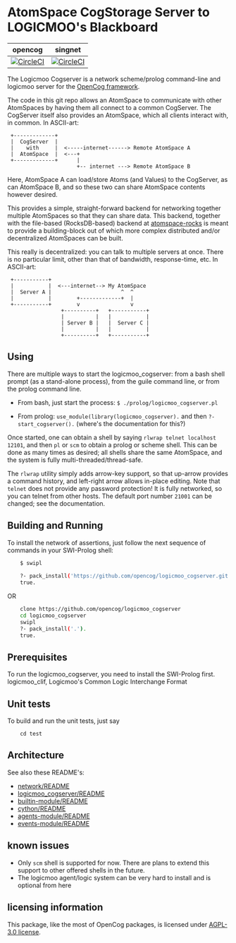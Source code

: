 
AtomSpace CogStorage Server to LOGICMOO's Blackboard
===========================

opencog | singnet
------- | -------
[![CircleCI](https://circleci.com/gh/opencog/logicmoo_cogserver.svg?style=svg)](https://circleci.com/gh/opencog/logicmoo_cogserver) | [![CircleCI](https://circleci.com/gh/singnet/logicmoo_cogserver.svg?style=svg)](https://circleci.com/gh/singnet/logicmoo_cogserver)

The Logicmoo Cogserver is a network scheme/prolog command-line
and logicmoo server for the [OpenCog framework](https://opencog.org).

The code in this git repo allows an AtomSpace to communicate with
other AtomSpaces by having them all connect to a common CogServer.
The CogServer itself also provides an AtomSpace, which all clients
interact with, in common.  In ASCII-art:
```
 +-------------+
 |  CogServer  |
 |    with     |  <-----internet------> Remote AtomSpace A
 |  AtomSpace  |  <---+
 +-------------+      |
                      +-- internet ---> Remote AtomSpace B

```

Here, AtomSpace A can load/store Atoms (and Values) to the CogServer,
as can AtomSpace B, and so these two can share AtomSpace contents
however desired.

This provides a simple, straight-forward backend for networking
together multiple AtomSpaces so that they can share data. This
backend, together with the file-based (RocksDB-based) backend
at [atomspace-rocks](https://github.com/opencog/atomspace-rocks)
is meant to provide a building-block out of which more complex
distributed and/or decentralized AtomSpaces can be built.

This really is decentralized: you can talk to multiple servers at once.
There is no particular limit, other than that of bandwidth,
response-time, etc.  In ASCII-art:

```
 +-----------+
 |           |  <---internet--> My AtomSpace
 |  Server A |                      ^  ^
 |           |        +-------------+  |
 +-----------+        v                v
                 +----------+   +-----------+
                 |          |   |           |
                 | Server B |   |  Server C |
                 |          |   |           |
                 +----------+   +-----------+
```


Using
-----
There are multiple ways to start the logicmoo_cogserver: from a bash shell prompt
(as a stand-alone process), from the guile command line, or from the
prolog command line.

* From bash, just start the process:
  `$ ./prolog/logicmoo_cogserver.pl`


* From prolog: `use_module(library(logicmoo_cogserver).` and then
   `?- start_cogserver().` (where's the documentation for this?)

Once started, one can obtain a shell by saying `rlwrap telnet localhost
12101`, and then `pl` or `scm` to obtain a prolog or scheme shell.  This
can be done as many times as desired; all shells share the same
AtomSpace, and the system is fully multi-threaded/thread-safe.

The `rlwrap` utility simply adds arrow-key support, so that up-arrow
provides a command history, and left-right arrow allows in-place editing.
Note that `telnet` does not provide any password protection!  It is
fully networked, so you can telnet from other hosts. The default port
number `21001` can be changed; see the documentation.

Building and Running
--------------------

To install the network of assertions, just follow the next sequence of
commands in your SWI-Prolog shell:

```bash
	$ swipl
	
	?- pack_install('https://github.com/opencog/logicmoo_cogserver.git').
	true.
```

OR 

```bash
	clone https://github.com/opencog/logicmoo_cogserver
	cd logicmoo_cogserver
	swipl
	?- pack_install('.').
	true.
```


Prerequisites
-------------
To run the logicmoo_cogserver, you need to install the SWI-Prolog first.
logicmoo_clif, Logicmoo's Common Logic Interchange Format

Unit tests
----------
To build and run the unit tests, just say
```
    cd test
```

Architecture
------------
See also these README's:

* [network/README](opencog/network/README.md)
* [logicmoo_cogserver/README](opencog/cogserver/server/README.md)
* [builtin-module/README](opencog/cogserver/modules/commands/README.md)
* [cython/README](opencog/cython/README.md)
* [agents-module/README](opencog/cogserver/modules/agents/README.md)
* [events-module/README](opencog/cogserver/modules/events/README.md)


## known issues

- Only `scm` shell is supported for now. There are plans to extend this support to other offered shells in the future.
- The logicmoo agent/logic system can be very hard to install and is optional from here

## licensing information

This package, like the most of OpenCog packages, is licensed under [AGPL-3.0 license](LICENSE).

